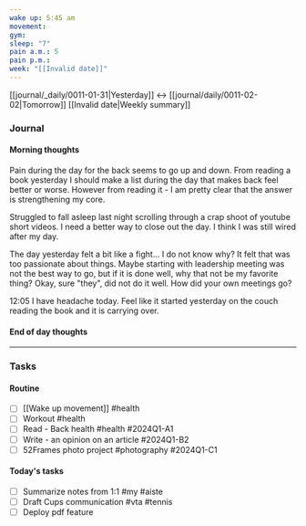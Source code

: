 ```yaml
---
wake up: 5:45 am
movement:
gym:
sleep: "7"
pain a.m.: 5
pain p.m.:
week: "[[Invalid date]]"
---
```

[[journal/_daily/0011-01-31|Yesterday]] <-> [[journal/daily/0011-02-02|Tomorrow]]
[[Invalid date|Weekly summary]]


### Journal
#### Morning thoughts

Pain during the day for the back seems to go up and down. From reading a book yesterday I should make a list during the day that makes back feel better or worse. However from reading it - I am pretty clear that the answer is strengthening my core.

Struggled to fall asleep last night scrolling through a crap shoot of youtube short videos. I need a better way to close out the day. I think I was still wired after my day.

The day yesterday felt a bit like a fight... I do not know why? It felt that was too passionate about things. Maybe starting with leadership meeting was not the best way to go, but if it is done well, why that not be my favorite thing? Okay, sure "they", did not do it well. How did your own meetings go?

12:05 I have headache today. Feel like it started yesterday on the couch reading the book and it is carrying over.

#### End of day thoughts


-----
### Tasks

#### Routine

- [ ] [[Wake up movement]] #health
- [ ] Workout #health
- [ ] Read - Back health #health #2024Q1-A1
- [ ] Write - an opinion on an article #2024Q1-B2
- [ ] 52Frames photo project #photography #2024Q1-C1

#### Today's tasks
- [ ] Summarize notes from 1:1 #my #aiste
- [ ] Draft Cups communication #vta #tennis
- [ ] Deploy pdf feature